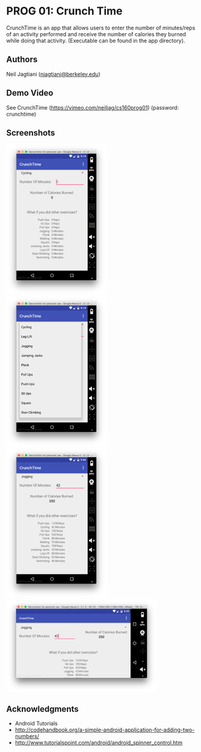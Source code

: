 # PROG 01: Crunch Time

CrunchTime is an app that allows users to enter the number of minutes/reps of an activity performed and receive the number of calories they burned while doing that activity. (Executable can be found in the app directory).

## Authors

Neil Jagtiani ([njagtiani@berkeley.edu](mailto:your_email@berkeley.edu))

## Demo Video

See CrunchTime (https://vimeo.com/neiljag/cs160prog01) (password: crunchtime)

## Screenshots

<img src="screenshots/CrunchTime_Launch.png" height="400" alt="Screenshot1"/>
<img src="screenshots/CrunchTime_Spinner.png" height="400" alt="Screenshot2"/>
<img src="screenshots/CrunchTime_42Jogging.png" height="400" alt="Screenshot3"/>
<img src="screenshots/CrunchTime_42Jogging_Landscape.png" width="400" alt="Screenshot4"/>

## Acknowledgments

* Android Tutorials
* http://codehandbook.org/a-simple-android-application-for-adding-two-numbers/
* http://www.tutorialspoint.com/android/android_spinner_control.htm
